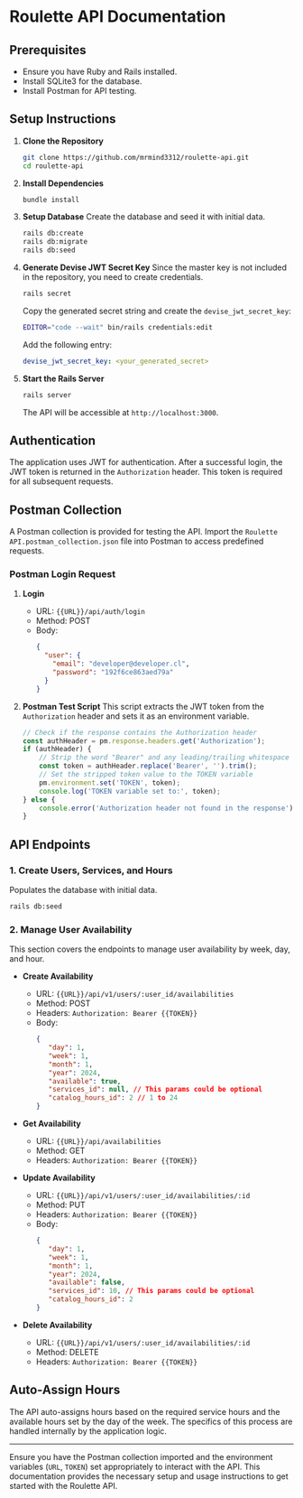 # Roulette API Documentation

## Prerequisites
- Ensure you have Ruby and Rails installed.
- Install SQLite3 for the database.
- Install Postman for API testing.

## Setup Instructions

1. **Clone the Repository**
   ```sh
   git clone https://github.com/mrmind3312/roulette-api.git
   cd roulette-api
   ```

2. **Install Dependencies**
   ```sh
   bundle install
   ```

3. **Setup Database**
   Create the database and seed it with initial data.
   ```sh
   rails db:create
   rails db:migrate
   rails db:seed
   ```

4. **Generate Devise JWT Secret Key**
   Since the master key is not included in the repository, you need to create credentials.
   ```sh
   rails secret
   ```
   Copy the generated secret string and create the `devise_jwt_secret_key`:
   ```sh
   EDITOR="code --wait" bin/rails credentials:edit
   ```
   Add the following entry:
   ```yaml
   devise_jwt_secret_key: <your_generated_secret>
   ```

5. **Start the Rails Server**
   ```sh
   rails server
   ```
   The API will be accessible at `http://localhost:3000`.

## Authentication

The application uses JWT for authentication. After a successful login, the JWT token is returned in the `Authorization` header. This token is required for all subsequent requests.

## Postman Collection

A Postman collection is provided for testing the API. Import the `Roulette API.postman_collection.json` file into Postman to access predefined requests.

### Postman Login Request

1. **Login**
   - URL: `{{URL}}/api/auth/login`
   - Method: POST
   - Body:
     ```json
     {
       "user": {
         "email": "developer@developer.cl",
         "password": "192f6ce863aed79a"
       }
     }
     ```

2. **Postman Test Script**
   This script extracts the JWT token from the `Authorization` header and sets it as an environment variable.
   ```javascript
   // Check if the response contains the Authorization header
   const authHeader = pm.response.headers.get('Authorization');
   if (authHeader) {
       // Strip the word "Bearer" and any leading/trailing whitespace
       const token = authHeader.replace('Bearer', '').trim();
       // Set the stripped token value to the TOKEN variable
       pm.environment.set('TOKEN', token);
       console.log('TOKEN variable set to:', token);
   } else {
       console.error('Authorization header not found in the response');
   }
   ```

## API Endpoints

### 1. **Create Users, Services, and Hours**
   Populates the database with initial data.
   ```sh
   rails db:seed
   ```

### 2. **Manage User Availability**
   This section covers the endpoints to manage user availability by week, day, and hour.

   - **Create Availability**
     - URL: `{{URL}}/api/v1/users/:user_id/availabilities`
     - Method: POST
     - Headers: `Authorization: Bearer {{TOKEN}}`
     - Body:
       ```json
       {
          "day": 1,
          "week": 1,
          "month": 1,
          "year": 2024,
          "available": true,
          "services_id": null, // This params could be optional
          "catalog_hours_id": 2 // 1 to 24
       }
       ```

   - **Get Availability**
     - URL: `{{URL}}/api/availabilities`
     - Method: GET
     - Headers: `Authorization: Bearer {{TOKEN}}`

   - **Update Availability**
     - URL: `{{URL}}/api/v1/users/:user_id/availabilities/:id`
     - Method: PUT
     - Headers: `Authorization: Bearer {{TOKEN}}`
     - Body:
       ```json
       {
          "day": 1,
          "week": 1,
          "month": 1,
          "year": 2024,
          "available": false,
          "services_id": 10, // This params could be optional
          "catalog_hours_id": 2
       }
       ```

   - **Delete Availability**
     - URL: `{{URL}}/api/v1/users/:user_id/availabilities/:id`
     - Method: DELETE
     - Headers: `Authorization: Bearer {{TOKEN}}`

## Auto-Assign Hours
The API auto-assigns hours based on the required service hours and the available hours set by the day of the week. The specifics of this process are handled internally by the application logic.

---

Ensure you have the Postman collection imported and the environment variables (`URL`, `TOKEN`) set appropriately to interact with the API. This documentation provides the necessary setup and usage instructions to get started with the Roulette API.
